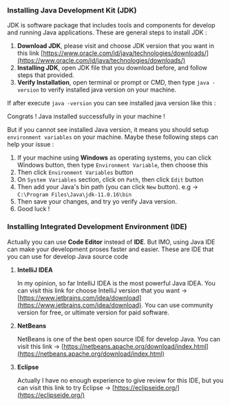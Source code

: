 ### Installing Java Development Kit (JDK)

JDK is software package that includes tools and components for develop and running Java applications. These are general steps to install JDK :

1. **Download JDK**, please visit and choose JDK version that you want in this link [https://www.oracle.com/id/java/technologies/downloads/](https://www.oracle.com/id/java/technologies/downloads/)
2. **Installing JDK**, open JDK file that you download before, and follow steps that provided.
3. **Verify Installation**, open terminal or prompt or CMD, then type `java -version` to verify installed java version on your machine.&#x20;

If after execute `java -version` you can see installed java version like this :

Congrats ! Java installed successfully in your machine !

But if you cannot see installed Java version, it means you should setup `environment variables` on your machine. Maybe these following steps can help your issue :

1. If your machine using **Windows** as operating systems, you can click Windows button, then type `Environment Variable`, then choose this&#x20;
2. Then click `Environment Variables` button&#x20;
3. On `System Variables` section, click on `Path`, then click `Edit` button
4. Then add your Java's bin path (you can click `New` button). e.g -> `C:\Program Files\Java\jdk-11.0.16\bin`
5. Then save your changes, and try yo verify Java version.
6. Good luck !

### Installing Integrated Development Environment (IDE)

Actually you can use **Code Editor** instead of **IDE**. But IMO, using Java IDE can make your development proses faster and easier. These are IDE that you can use for develop Java source code

1.  **IntelliJ IDEA**

    In my opinion, so far IntelliJ IDEA is the most powerful Java IDEA. You can visit this link for choose IntelliJ version that you want -> [https://www.jetbrains.com/idea/download](https://www.jetbrains.com/idea/download). You can use community version for free, or ultimate version for paid software.
2.  **NetBeans**

    NetBeans is one of the best open source IDE for develop Java. You can visit this link -> [https://netbeans.apache.org/download/index.html](https://netbeans.apache.org/download/index.html)
3.  **Eclipse**

    Actually I have no enough experience to give review for this IDE, but you can visit this link to try Eclipse -> [https://eclipseide.org/](https://eclipseide.org/)
